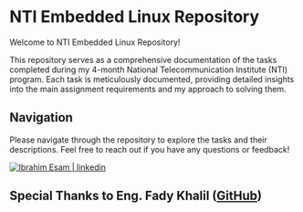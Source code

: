 
# NTI Embedded Linux Repository

Welcome to NTI Embedded Linux Repository!

This repository serves as a comprehensive documentation of the tasks completed during my 4-month National Telecommunication Institute (NTI) program. Each task is meticulously documented, providing detailed insights into the main assignment requirements and my approach to solving them.

## Navigation

Please navigate through the repository to explore the tasks and their descriptions. Feel free to reach out if you have any questions or feedback!

[![Ibrahim Esam | linkedin](https://img.shields.io/badge/linkedin-0A66C2?style=for-the-badge&logo=linkedin&logoColor=white)](https://www.linkedin.com/in/ibrahim-esam-235921170/)

## Special Thanks to Eng. Fady Khalil ([GitHub](https://github.com/FadyKhalil))
